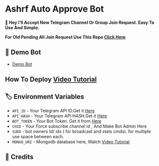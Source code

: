 # Ashrf Auto Approve Bot

**👾 Hey I'll Accept New Telegram Channel Or Group Join Request. Easy To Use And Simple.**

**For Old Pending All Join Request Use This Repo [Click Here](https://github.com/VJBots/VJ-Join-Request-Acceptor-Bot)**

## 🚀 Demo Bot
- [Demo Bot](https://youtube.com/@TechVJ)

## How To Deploy [Video Tutorial](https://youtu.be/M76T4pKm6ks)

## 🏷 Environment Variables
  - `API_ID` - Your Telegram API ID.Get it [Here](my.telegram.org)
  - `API_HASH` - Your Telegram API HASH.Get it [Here](my.telegram.org)
  - `BOT_TOKEN` - Your Bot Token. Get it from [Here](https://t.me/BotFather)
  - `CHID` - Your Force subscribe channel id , And Make Bot Admin Here
  - `SUDO` - bot owners Id/ ids ( for broadcast and stats cmds). for multiple use space between each.
  - `MONGO_URI` - Mongodb database here, Watch [Video Tutorial](https://youtu.be/DAHRmFdw99o)
  
## 💫 Credits
 

